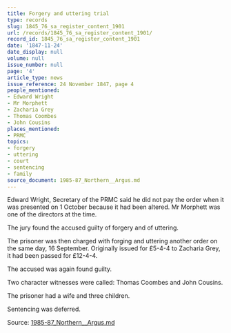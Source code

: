 ```yaml
---
title: Forgery and uttering trial
type: records
slug: 1845_76_sa_register_content_1901
url: /records/1845_76_sa_register_content_1901/
record_id: 1845_76_sa_register_content_1901
date: '1847-11-24'
date_display: null
volume: null
issue_number: null
page: '4'
article_type: news
issue_reference: 24 November 1847, page 4
people_mentioned:
- Edward Wright
- Mr Morphett
- Zacharia Grey
- Thomas Coombes
- John Cousins
places_mentioned:
- PRMC
topics:
- forgery
- uttering
- court
- sentencing
- family
source_document: 1985-87_Northern__Argus.md
---
```


Edward Wright, Secretary of the PRMC said he did not pay the order when it was presented on 1 October because it had been altered.  Mr Morphett was one of the directors at the time.

The jury found the accused guilty of forgery and of uttering.

The prisoner was then charged with forging and uttering another order on the same day, 16 September.  Originally issued for £5-4-4 to Zacharia Grey, it had been passed for £12-4-4.

The accused was again found guilty.

Two character witnesses were called: Thomas Coombes and John Cousins.

The prisoner had a wife and three children.

Sentencing was deferred.

Source: [1985-87_Northern__Argus.md](/downloads/markdown/1985-87_Northern__Argus.md)
